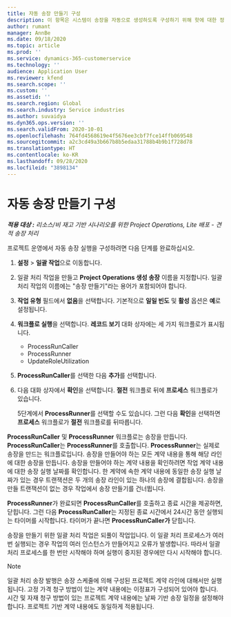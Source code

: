 ```yaml
---
title: 자동 송장 만들기 구성
description: 이 항목은 시스템이 송장을 자동으로 생성하도록 구성하기 위해 핫에 대한 정보를 제공합니다.
author: rumant
manager: AnnBe
ms.date: 09/18/2020
ms.topic: article
ms.prod: ''
ms.service: dynamics-365-customerservice
ms.technology: ''
audience: Application User
ms.reviewer: kfend
ms.search.scope: ''
ms.custom: ''
ms.assetid: ''
ms.search.region: Global
ms.search.industry: Service industries
ms.author: suvaidya
ms.dyn365.ops.version: ''
ms.search.validFrom: 2020-10-01
ms.openlocfilehash: 764fd4568619e4f5676ee3cbf7fce14ffb069548
ms.sourcegitcommit: a2c3cd49a3b667b8b5edaa31788b4b9b1f728d78
ms.translationtype: HT
ms.contentlocale: ko-KR
ms.lasthandoff: 09/28/2020
ms.locfileid: "3898134"
---
```

# <a name="configure-automated-invoice-creation"></a>자동 송장 만들기 구성

_**적용 대상 :** 리소스/비 재고 기반 시나리오를 위한 Project Operations, Lite 배포 - 견적 송장 처리_

프로젝트 운영에서 자동 송장 실행을 구성하려면 다음 단계를 완료하십시오.

1. **설정** \> **일괄 작업**으로 이동합니다.
2. 일괄 처리 작업을 만들고 **Project Operations 생성 송장** 이름을 지정합니다. 일괄 처리 작업의 이름에는 "송장 만들기"라는 용어가 포함되어야 합니다.
3. **작업 유형** 필드에서 **없음**을 선택합니다. 기본적으로 **일일 빈도** 및 **활성** 옵션은 **예**로 설정됩니다.
4. **워크플로 실행**을 선택합니다. **레코드 보기** 대화 상자에는 세 가지 워크플로가 표시됩니다.

    - ProcessRunCaller
    - ProcessRunner
    - UpdateRoleUtilization

5. **ProcessRunCaller**를 선택한 다음 **추가**를 선택합니다.
6. 다음 대화 상자에서 **확인**을 선택합니다. **절전** 워크플로 뒤에 **프로세스** 워크플로가 있습니다.

    5단계에서 **ProcessRunner**를 선택할 수도 있습니다. 그런 다음 **확인**을 선택하면 **프로세스** 워크플로가 **절전** 워크플로를 뒤따릅니다.

**ProcessRunCaller** 및 **ProcessRunner** 워크플로는 송장을 만듭니다. **ProcessRunCaller**는 **ProcessRunner**를 호출합니다. **ProcessRunner**는 실제로 송장을 만드는 워크플로입니다. 송장을 만들어야 하는 모든 계약 내용을 통해 해당 라인에 대한 송장을 만듭니다. 송장을 만들어야 하는 계약 내용을 확인하려면 작업 계약 내용에 대한 송장 실행 날짜를 확인합니다. 한 계약에 속한 계약 내용에 동일한 송장 실행 날짜가 있는 경우 트랜잭션은 두 개의 송장 라인이 있는 하나의 송장에 결합됩니다. 송장을 만들 트랜잭션이 없는 경우 작업에서 송장 만들기를 건너뜁니다.

**ProcessRunner**가 완료되면 **ProcessRunCaller**를 호출하고 종료 시간을 제공하면, 닫힙니다. 그런 다음 **ProcessRunCaller**는 지정된 종료 시간에서 24시간 동안 실행되는 타이머를 시작합니다. 타이머가 끝나면 **ProcessRunCaller가** 닫힙니다.

송장을 만들기 위한 일괄 처리 작업은 되풀이 작업입니다. 이 일괄 처리 프로세스가 여러 번 실행되는 경우 작업의 여러 인스턴스가 만들어지고 오류가 발생합니다. 따라서 일괄 처리 프로세스를 한 번만 시작해야 하며 실행이 중지된 경우에만 다시 시작해야 합니다.

> [!NOTE]
> 일괄 처리 송장 발행은 송장 스케줄에 의해 구성된 프로젝트 계약 라인에 대해서만 실행됩니다. 고정 가격 청구 방법이 있는 계약 내용에는 이정표가 구성되어 있어야 합니다. 시간 및 자재 청구 방법이 있는 프로젝트 계약 내용에는 날짜 기반 송장 일정을 설정해야 합니다. 프로젝트 기반 계약 내용에도 동일하게 적용됩니다.     
